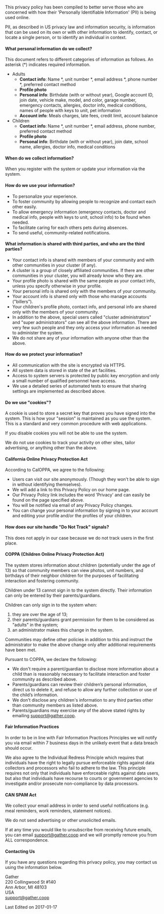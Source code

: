 This privacy policy has been compiled to better serve those who are concerned with how their 'Personally Identifiable Information' (PII) is being used online.

PII, as described in US privacy law and information security, is information that can be used on its own or with other information to identify, contact, or locate a single person, or to identify an individual in context.

#### What personal information do we collect?

This document refers to different categories of information as follows. An asterisk (*) indicates required information.

* Adults
  * **Contact info**: Name \*, unit number \*, email address \*, phone number \*, preferred contact method
  * **Profile photo**
  * **Personal info**: Birthdate (with or without year), Google account ID, join date, vehicle make, model, and color, garage number, emergency contacts, allergies, doctor info, medical conditions, names of people with keys to unit, pet information
  * **Account info**: Meals charges, late fees, credit limit, account balance
* Children
  * **Contact info**: Name \*, unit number \*, email address, phone number, preferred contact method
  * **Profile photo**
  * **Personal info**: Birthdate (with or without year), join date, school name, allergies, doctor info, medical conditions

#### When do we collect information?

When you register with the system or update your information via the system.

#### How do we use your information?

  * To personalize your experience.
  * To foster community by allowing people to recognize and contact each other easily.
  * To allow emergency information (emergency contacts, doctor and medical info, people with keys to unit, school info) to be found when needed.
  * To facilitate caring for each others pets during absences.
  * To send useful, community-related notifications.

#### What information is shared with third parties, and who are the third parties?

  * Your contact info is shared with members of your community and with other communities in your cluster (if any).
  * A cluster is a group of closely affiliated communities. If there are other communities in your cluster, you will already know who they are.
  * Your profile photo is shared with the same people as your contact info, unless you specify otherwise in your profile.
  * Your personal info is shared only with the members of your community.
  * Your account info is shared only with those who manage accounts ("billers").
  * Your children's profile photo, contact info, and personal info are shared only with the members of your community.
  * In addition to the above, special users called "cluster administrators" and "super administrators" can see all the above information. There are very few such people and they only access your information as needed to administer the system.
  * We do not share any of your information with anyone other than the above.

#### How do we protect your information?

  * All communication with the site is encrypted via HTTPS.
  * All system data is stored in state of the art facilities.
  * Access to system servers is protected by public key encryption and only a small number of qualified personnel have access.
  * We use a detailed series of automated tests to ensure that sharing settings are implemented as described above.

#### Do we use "cookies"?

A cookie is used to store a secret key that proves you have signed into the system. This is how your "session" is maintained as you use the system. This is a standard and very common procedure with web applications.

If you disable cookies you will not be able to use the system.

We do not use cookies to track your activity on other sites, tailor advertising, or anything other than the above.

#### California Online Privacy Protection Act

According to CalOPPA, we agree to the following:

* Users can visit our site anonymously. (Though they won't be able to sign in without identifying themselves).
* We will add a link to this Privacy Policy on our home page.
* Our Privacy Policy link includes the word 'Privacy' and can easily be found on the page specified above.
* You will be notified via email of any Privacy Policy changes.
* You can change your personal information by signing in to your account and editing your profile and/or the profiles of your children.

#### How does our site handle "Do Not Track" signals?

This does not apply in our case because we do not track users in the first place.

#### COPPA (Children Online Privacy Protection Act)

The system stores information about children (potentially under the age of 13) so that community members can view photos, unit numbers, and birthdays of their neighbor children for the purposes of facilitating interaction and fostering community.

Children under 13 cannot sign in to the system directly. Their information can only be entered by their parents/guardians.

Children can only sign in to the system when:

1. they are over the age of 13;
2. their parents/guardians grant permission for them to be considered as "adults" in the system;
3. an administrator makes this change in the system.

Communities may define other policies in addition to this and instruct the administrator to make the above change only after additional requirements have been met.

Pursuant to COPPA, we declare the following:

* We don't require a parent/guardian to disclose more information about a child than is reasonably necessary to facilitate interaction and foster community as described above.
* Parents/guardians can review their children’s personal information, direct us to delete it, and refuse to allow any further collection or use of the child’s information.
* We don't disclose any children's information to any third parties other than community members as listed above.
* Parents/guardians may exercise any of the above stated rights by emailing support@gather.coop.

#### Fair Information Practices

In order to be in line with Fair Information Practices Principles we will notify you via email within 7 business days in the unlikely event that a data breach should occur.

We also agree to the Individual Redress Principle which requires that individuals have the right to legally pursue enforceable rights against data collectors and processors who fail to adhere to the law. This principle requires not only that individuals have enforceable rights against data users, but also that individuals have recourse to courts or government agencies to investigate and/or prosecute non-compliance by data processors.

#### CAN SPAM Act

We collect your email address in order to send useful notifications (e.g. meal reminders, work reminders, statement notices).

We do not send advertising or other unsolicited emails.

If at any time you would like to unsubscribe from receiving future emails, you can email support@gather.coop and we will promptly remove you from ALL correspondence.

#### Contacting Us

If you have any questions regarding this privacy policy, you may contact us using the information below.

Gather<br/>220 Collingwood St #140<br/>Ann Arbor, MI 48103<br/>USA<br/>support@gather.coop

Last Edited on 2017-01-17
